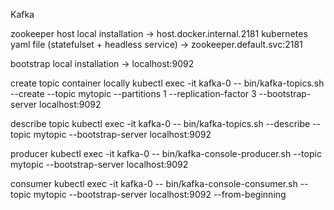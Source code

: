 Kafka

zookeeper host
local installation -> host.docker.internal.2181
kubernetes yaml file (statefulset + headless service) -> zookeeper.default.svc:2181

bootstrap
local installation -> localhost:9092


create topic container locally
kubectl exec -it kafka-0 -- bin/kafka-topics.sh --create --topic mytopic --partitions 1 --replication-factor 3 --bootstrap-server localhost:9092

describe topic
kubectl exec -it kafka-0 -- bin/kafka-topics.sh --describe --topic mytopic --bootstrap-server localhost:9092

producer
kubectl exec -it kafka-0 -- bin/kafka-console-producer.sh --topic mytopic --bootstrap-server localhost:9092

consumer
kubectl exec -it kafka-0 -- bin/kafka-console-consumer.sh --topic mytopic --bootstrap-server localhost:9092 --from-beginning

